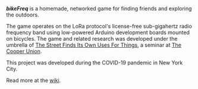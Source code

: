 ***bikeFreq*** is a homemade, networked game for finding friends and exploring the outdoors.

The game operates on the LoRa protocol's license-free sub-gigahertz radio frequency band using low-powered Arduino development boards mounted on bicycles. The game and related research was developed under the umbrella of [The Street Finds Its Own Uses For Things](https://www.tsfiouft.com), a seminar at [The Cooper Union](https://www.cooper.edu).

This project was developed during the COVID-19 pandemic in New York City.

Read more at the [wiki](https://github.com/dailybicycle/bikeFreq/wiki).
